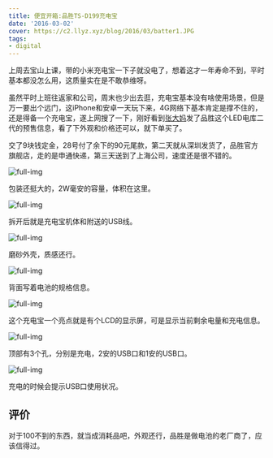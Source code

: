 ```yaml
---
title: 便宜开箱:品胜TS-D199充电宝
date: '2016-03-02'
cover: https://c2.llyz.xyz/blog/2016/03/batter1.JPG
tags:
- digital
---
```


上周去宝山上课，带的小米充电宝一下子就没电了，想着这才一年寿命不到，平时基本都没怎么用，这质量实在是不敢恭维呀。

虽然平时上班往返家和公司，周末也少出去逛，充电宝基本没有啥使用场景，但是万一要出个远门，这iPhone和安卓一天玩下来，4G网络下基本肯定是撑不住的，还是得备一个充电宝，遂上网搜了一下，刚好看到[张大妈](https://www.smzdm.com/p/6029467/)发了品胜这个LED电库二代的预售信息，看了下外观和价格还可以，就下单买了。

交了9块钱定金，28号付了余下的90元尾款，第二天就从深圳发货了，品胜官方旗舰店，走的是申通快递，第三天送到了上海公司，速度还是很不错的。

![full-img](https://c2.llyz.xyz/blog/2016/03/batter2.JPG)

包装还挺大的，2W毫安的容量，体积在这里。

![full-img](https://c2.llyz.xyz/blog/2016/03/batter3.JPG)

拆开后就是充电宝机体和附送的USB线。

![full-img](https://c2.llyz.xyz/blog/2016/03/batter4.JPG)

磨砂外壳，质感还行。

![full-img](https://c2.llyz.xyz/blog/2016/03/batter5.JPG)

背面写着电池的规格信息。

![full-img](https://c2.llyz.xyz/blog/2016/03/batter6.JPG)

这个充电宝一个亮点就是有个LCD的显示屏，可是显示当前剩余电量和充电信息。

![full-img](https://c2.llyz.xyz/blog/2016/03/batter7.JPG)

顶部有3个孔，分别是充电，2安的USB口和1安的USB口。

![full-img](https://c2.llyz.xyz/blog/2016/03/batter8.JPG)

充电的时候会提示USB口使用状况。

## 评价

对于100不到的东西，就当成消耗品吧，外观还行，品胜是做电池的老厂商了，应该信得过。
